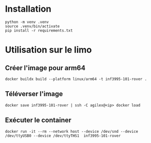 # Installation

```
python -m venv .venv
source .venv/bin/activate
pip install -r requirements.txt
```

# Utilisation sur le limo

## Créer l'image pour arm64

```
docker buildx build --platform linux/arm64 -t inf3995-101-rover .
```

## Téléverser l'image

```
docker save inf3995-101-rover | ssh -C agilex@<ip> docker load
```

## Exécuter le container

```
docker run -it --rm --network host --device /dev/snd --device /dev/ttyUSB0 --device /dev/ttyTHS1  inf3995-101-rover
```
